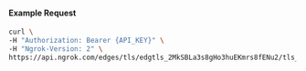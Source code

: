 
#### Example Request
```bash
curl \
-H "Authorization: Bearer {API_KEY}" \
-H "Ngrok-Version: 2" \
https://api.ngrok.com/edges/tls/edgtls_2MkSBLa3s8gHo3huEKmrs8fENu2/tls_termination
